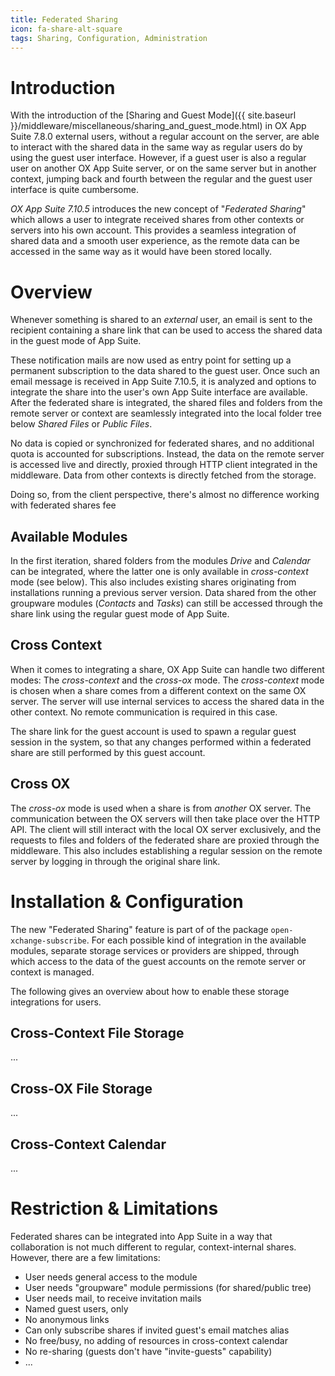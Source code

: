 ```yaml
---
title: Federated Sharing
icon: fa-share-alt-square
tags: Sharing, Configuration, Administration
---
```


# Introduction

With the introduction of the [Sharing and Guest Mode]({{ site.baseurl }}/middleware/miscellaneous/sharing_and_guest_mode.html)
in OX App Suite 7.8.0 external users, without a regular account on the server, are able to interact with the shared data in 
the same way as regular users do by using the guest user interface. However, if a guest user is also a regular user on another
OX App Suite server, or on the same server but in another context, jumping back and fourth between the regular and the guest 
user interface is quite cumbersome.

*OX App Suite 7.10.5* introduces the new concept of "*Federated Sharing*" which allows a user to integrate received shares from 
other contexts or servers into his own account. This provides a seamless integration of shared data and a smooth user experience,
as the remote data can be accessed in the same way as it would have been stored locally.


# Overview

Whenever something is shared to an *external* user, an email is sent to the recipient containing a share link that can be used to 
access the shared data in the guest mode of App Suite. 

These notification mails are now used as entry point for setting up a permanent subscription to the data shared to the guest user. 
Once such an email message is received in App Suite 7.10.5, it is analyzed and options to integrate the share into the user's own
App Suite interface are available. After the federated share is integrated, the shared files and folders from the remote server 
or context are seamlessly integrated into the local folder tree below *Shared Files* or *Public Files*. 

No data is copied or synchronized for federated shares, and no additional quota is accounted for subscriptions. Instead, the data
on the remote server is accessed live and directly, proxied through HTTP client integrated in the middleware. Data from other 
contexts is directly fetched from the storage. 

Doing so, from the client perspective, there's almost no difference working with federated shares fee     

## Available Modules

In the first iteration, shared folders from the modules *Drive* and *Calendar* can be integrated, where the latter one is only available
in *cross-context* mode (see below). This also includes existing shares originating from installations running a previous server version. 
Data shared from the other groupware modules (*Contacts* and *Tasks*) can still be accessed through the share link using the regular guest 
mode of App Suite. 

## Cross Context

When it comes to integrating a share, OX App Suite can handle two different modes: The *cross-context* and the *cross-ox* mode. The 
*cross-context* mode is chosen when a share comes from a different context on the same OX server. The server will use internal services 
to access the shared data in the other context. No remote communication is required in this case. 

The share link for the guest account is used to spawn a regular guest session in the system, so that any changes performed within a 
federated share are still performed by this guest account. 

## Cross OX

The *cross-ox* mode is used when a share is from *another* OX server. The communication between the OX servers will then take place over 
the HTTP API. The client will still interact with the local OX server exclusively, and the requests to files and folders of the federated 
share are proxied through the middleware. This also includes establishing a regular session on the remote server by logging in through the
original share link. 


# Installation & Configuration

The new "Federated Sharing" feature is part of of the package ``open-xchange-subscribe``. For each possible kind of integration in the 
available modules, separate storage services or providers are shipped, through which access to the data of the guest accounts on the remote 
server or context is managed. 

The following gives an overview about how to enable these storage integrations for users.

## Cross-Context File Storage

...

## Cross-OX File Storage

...

## Cross-Context Calendar

...


# Restriction & Limitations 

Federated shares can be integrated into App Suite in a way that collaboration is not much different to regular, context-internal shares. 
However, there are a few limitations: 

- User needs general access to the module
- User needs "groupware" module permissions (for shared/public tree)
- User needs mail, to receive invitation mails
- Named guest users, only 
- No anonymous links
- Can only subscribe shares if invited guest's email matches alias 
- No free/busy, no adding of resources in cross-context calendar  
- No re-sharing (guests don't have "invite-guests" capability)
- ...

